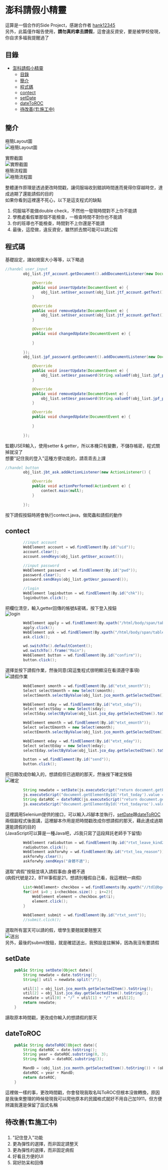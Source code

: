 # 澎科請假小精靈

這算是一個合作的Side Project，感謝合作者 [hank12345](https://github.com/hankchi12345)  
另外，此篇僅作報告使用，**請勿真的拿去請假**，這會違反資安，要是被學校發現，你自求多福我提醒過了  

## 目錄  

- [澎科請假小精靈](#澎科請假小精靈)
  - [目錄](#目錄)
  - [簡介](#簡介)
  - [程式碼](#程式碼)
  - [contect](#contect)
  - [setDate](#setdate)
  - [dateToROC](#datetoroc)
  - [待改善(🏗️施工中)](#待改善️施工中)

## 簡介  

極簡Layout圖  
![極簡Layout圖 ](src/resourse/GridBagLayout.png)  

實際截圖  
![實際截圖](src/resourse/run.png)  
極簡流程圖  
![極簡流程圖](src/resourse/sequence%20diagram.png)  

整體運作原理是透過更改時間戳，讓伺服端收到錯誤時間進而覺得你穿越時空，達成過期了還能請假的目的  
如果你看到這裡還不死心，以下是這支程式的缺點  

1. 伺服端不能做double check，不然他一發現時間對不上你不能請
2. 學務處看假單那個不能檢查，一檢查時間不對你也不能請  
3. 你的班導也不能檢查，時間對不上你還是不能請  
4. 最後，這麼做，違反資安，雖然抓去關可能可以請公假  

## 程式碼

基礎設定，諸如視窗大小等等，以下略過  

```java
//handel user_input
        obj_list.jtf_account.getDocument().addDocumentListener(new DocumentListener() {

            @Override
            public void insertUpdate(DocumentEvent e) {
                obj_list.setUser_account(obj_list.jtf_account.getText());
            }

            @Override
            public void removeUpdate(DocumentEvent e) {
                obj_list.setUser_account(obj_list.jtf_account.getText());
            }

            @Override
            public void changedUpdate(DocumentEvent e) {
                
            }
            
        });
        obj_list.jpf_password.getDocument().addDocumentListener(new DocumentListener() {

            @Override
            public void insertUpdate(DocumentEvent e) {
                obj_list.setUesr_password(String.valueOf(obj_list.jpf_password.getPassword()));
            }

            @Override
            public void removeUpdate(DocumentEvent e) {
                obj_list.setUesr_password(String.valueOf(obj_list.jpf_password.getPassword()));
            }

            @Override
            public void changedUpdate(DocumentEvent e) {
                
            }
            
        });
```

監聽USER輸入，使用setter & getter，所以本機只有變數，不儲存帳密，程式關掉就沒了  
想要"記住我的登入"這種方便功能的，請乖乖去上課  

```java
//handel button
        obj_list.jbt_ask.addActionListener(new ActionListener() {

            @Override
            public void actionPerformed(ActionEvent e) {
                contect.main(null);
            }
            
        });
```  

按下請假按鈕時將會執行contect.java，做爬蟲和請假的動作  

## contect  

```java
        //input account
        WebElement account = wd.findElement(By.id("uid"));
        account.clear();
        account.sendKeys(obj_list.getUser_account());

        //input password
        WebElement password = wd.findElement(By.id("pwd"));
        password.clear();
        password.sendKeys(obj_list.getUesr_password());

        //login
        WebElement loginbutton = wd.findElement(By.id("chk"));
        loginbutton.click();
```  

把欄位清空，輸入getter回傳的帳號&密碼，按下登入按鈕  
![login](src/resourse/login.png)

```java
        WebElement apply = wd.findElement(By.xpath("/html/body/span/table/tbody/tr[4]/td[2]/table[1]/tbody/tr/td[2]/span"));
        apply.click();
        WebElement ask = wd.findElement(By.xpath("/html/body/span/table/tbody/tr[4]/td[2]/table[2]/tbody/tr[2]/td[2]/table[2]/tbody/tr[4]/td[2]/table/tbody/tr/td[2]/div"));
        ask.click();

        wd.switchTo().defaultContent();
        wd.switchTo().frame("Main");
        WebElement button = wd.findElement(By.id("confirm"));
        button.click();
```  

選擇並按下請假作業，然後同意(寫這隻程式很明顯沒在看須遵守事項)  
![請假作業](src/resourse/askforleave.png)  

```java
        WebElement smonth = wd.findElement(By.id("etxt_smonth"));
        Select selectSmonth = new Select(smonth);
        selectSmonth.selectByValue(obj_list.jco_month.getSelectedItem().toString());

        WebElement sday = wd.findElement(By.id("etxt_sday"));
        Select selectSday = new Select(sday);
        selectSday.selectByValue(obj_list.jco_day.getSelectedItem().toString());

        WebElement emonth = wd.findElement(By.id("etxt_emonth"));
        Select selectEmonth = new Select(emonth);
        selectEmonth.selectByValue(obj_list.jco_month.getSelectedItem().toString());

        WebElement eday = wd.findElement(By.id("etxt_eday"));
        Select selectEday = new Select(eday);
        selectEday.selectByValue(obj_list.jco_day.getSelectedItem().toString());

        button = wd.findElement(By.id("send"));
        button.click();
```

把日期改成你輸入的，想請假但已過期的那天，然後按下確定按鈕  
![確定](src/resourse/askforleave2.png)  

```java
        String newdate = setDate(js.executeScript("return document.getElementById('rtxt_today').value"));
        js.executeScript("document.getElementById('rtxt_today').value = '" + newdate + "';");
        String dataROC = dateToROC(js.executeScript("return document.getElementById('rtxt_todayroc').value"));
        js.executeScript("document.getElementById('rtxt_todayroc').value = '" + dataROC + "';");
```  

這裡調用Selenium提供的接口，可以輸入JS腳本並執行，[setDate](#setdate)跟[dateToROC](#datetoroc)兩個副程式後面講，這裡腳本作用是把時間戳改成你想請假的那天，藉此達成過期還能請假的目的  
(JavaScript可以算是一種Java吧，JS我只寫了這段拜託老師手下留情)  

```java
        WebElement radiobutton = wd.findElement(By.id("rtxt_leave_kind22"));
        radiobutton.click();
        WebElement askforwhy = wd.findElement(By.id("rtxt_lea_reason"));
        askforwhy.clear();
        askforwhy.sendKeys("身體不適");
```  

選取"病假"按鈕並填入請假事由:身體不適  
(病假代號是22，BTW事假是21，想請別種假自己看，我這裡統一病假)  

```java
        List<WebElement> checkbox = wd.findElements(By.xpath("//td[@bgcolor='#6699cc']/*"));
        for(int i=0 ; i<checkbox.size() ; i+=2){
            WebElement element = checkbox.get(i);
            element.click();
        }
        
        WebElement submit = wd.findElement(By.id("rtxt_sent"));
        //submit.click();
```  

選取所有當天可以請的假，壞學生要翹就要翹整天  
![送出](src/resourse/askforleave3.png)  
另外，最後的submit按鈕，就是確認送出，我預設是註解掉，因為我沒有要請假  

## setDate  

```java
    public String setDate(Object date){
        String newdate = date.toString();
        String[] util = newdate.split("/");

        util[1] = obj_list.jco_month.getSelectedItem().toString();
        util[2] = obj_list.jco_day.getSelectedItem().toString();
        newdate = util[0] + "/" + util[1] + "/" + util[2];
        return newdate;
    }
```  

讀取原本時間戳，更改成你輸入的想請假的那天  

## dateToROC  

```java
    public String dateToROC(Object date){
        String dateROC = date.toString();
        String year = dateROC.substring(0, 3);
        String MandD = dateROC.substring(3);

        MandD = (obj_list.jco_month.getSelectedItem().toString()) + (obj_list.jco_day.getSelectedItem().toString());
        dateROC = year + MandD;
        return dateROC;
    }
```

這裡做一樣的事，更改時間戳，你會發現我取名叫ToROC但根本沒做轉換，原因是我後來整理的時候發現我可以爬他原本的民國格式就好不用自己加1911，但方便辨識我還是保留了函式名稱  

## 待改善(🏗️施工中)  

1. "記住登入"功能
2. 更為彈性的選擇，而非固定請整天
3. 更為彈性的選擇，而非固定病假
4. 好看且方便的UI
5. 寫好防呆和回傳
